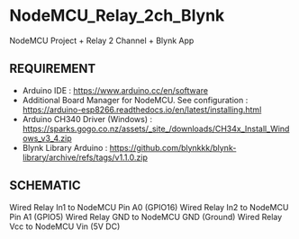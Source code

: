 # NodeMCU_Relay_2ch_Blynk
NodeMCU Project + Relay 2 Channel + Blynk App

## REQUIREMENT
- Arduino IDE : https://www.arduino.cc/en/software
- Additional Board Manager for NodeMCU. See configuration : https://arduino-esp8266.readthedocs.io/en/latest/installing.html
- Arduino CH340 Driver (Windows) : https://sparks.gogo.co.nz/assets/_site_/downloads/CH34x_Install_Windows_v3_4.zip
- Blynk Library Arduino : https://github.com/blynkkk/blynk-library/archive/refs/tags/v1.1.0.zip

## SCHEMATIC
Wired Relay In1 to NodeMCU Pin A0 (GPIO16)
Wired Relay In2 to NodeMCU Pin A1 (GPIO5)
Wired Relay GND to NodeMCU GND (Ground)
Wired Relay Vcc to NodeMCU Vin (5V DC)
